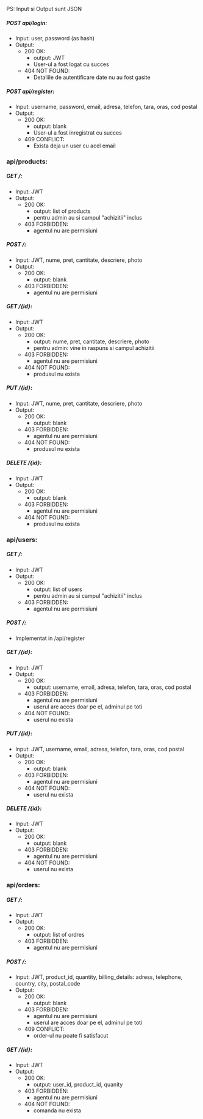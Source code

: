 PS: Input si Output sunt JSON
##### POST api/login: 
- Input: user, password (as hash)
- Output:
	- 200 OK: 
		-  output: JWT
		-  User-ul a fost logat cu succes
	- 404 NOT FOUND:
		-  Detaliile de autentificare date nu au fost gasite

##### POST api/register:
- Input: username, password, email, adresa, telefon, tara, oras, cod postal
- Output:
	- 200 OK:
		-  output: blank
		- User-ul a fost inregistrat cu succes
	- 409 CONFLICT:
		- Exista deja un user cu acel email

### api/products:

##### GET /:
- Input: JWT
- Output:
	- 200 OK:
		- output: list of products
		- pentru admin au si campul "achizitii" inclus
	- 403 FORBIDDEN:
		- agentul nu are permisiuni

##### POST /:
- Input:  JWT, nume, pret, cantitate, descriere, photo
- Output:
	- 200 OK:
		- output: blank
	- 403 FORBIDDEN:
		- agentul nu are permisiuni

##### GET /{id}:
- Input: JWT
- Output:
	- 200 OK:
		- output: nume, pret, cantitate, descriere, photo
		- pentru admin: vine in raspuns si campul achizitii
	- 403 FORBIDDEN:
		- agentul nu are permisiuni
	- 404 NOT FOUND:
		- produsul nu exista



##### PUT /{id}:
- Input:  JWT, nume, pret, cantitate, descriere, photo
- Output:
	- 200 OK:
		- output: blank
	- 403 FORBIDDEN:
		- agentul nu are permisiuni
	- 404 NOT FOUND:
		- produsul nu exista

##### DELETE /{id}:
- Input:  JWT
- Output:
	- 200 OK:
		- output: blank
	- 403 FORBIDDEN:
		- agentul nu are permisiuni
	- 404 NOT FOUND:
		- produsul nu exista


### api/users:

##### GET /:
- Input: JWT
- Output:
	- 200 OK:
		- output: list of users
		- pentru admin au si campul "achizitii" inclus
	- 403 FORBIDDEN:
		- agentul nu are permisiuni

##### POST /:
- Implementat in /api/register

##### GET /{id}:
- Input: JWT
- Output:
	- 200 OK:
		- output: username, email, adresa, telefon, tara, oras, cod postal
	- 403 FORBIDDEN:
		- agentul nu are permisiuni
		- userul are acces doar pe el, adminul pe toti
	- 404 NOT FOUND:
		- userul nu exista



##### PUT /{id}:
- Input:  JWT, username, email, adresa, telefon, tara, oras, cod postal
- Output:
	- 200 OK:
		- output: blank
	- 403 FORBIDDEN:
		- agentul nu are permisiuni
	- 404 NOT FOUND:
		- userul nu exista

##### DELETE /{id}:
- Input:  JWT
- Output:
	- 200 OK:
		- output: blank
	- 403 FORBIDDEN:
		- agentul nu are permisiuni
	- 404 NOT FOUND:
		- userul nu exista



### api/orders:

##### GET /:
- Input: JWT
- Output:
	- 200 OK:
		- output: list of ordres
	- 403 FORBIDDEN:
		- agentul nu are permisiuni

##### POST /:
- Input: JWT, product_id, quantity, billing_details: adress, telephone, country, city, postal_code
- Output:
	- 200 OK:
		- output: blank
	- 403 FORBIDDEN:
		- agentul nu are permisiuni
		- userul are acces doar pe el, adminul pe toti
	- 409 CONFLICT:
		-  order-ul nu poate fi satisfacut

##### GET /{id}:
- Input: JWT
- Output:
	- 200 OK:
		- output: user_id, product_id, quanity
	- 403 FORBIDDEN:
		- agentul nu are permisiuni
	- 404 NOT FOUND:
		- comanda nu exista
